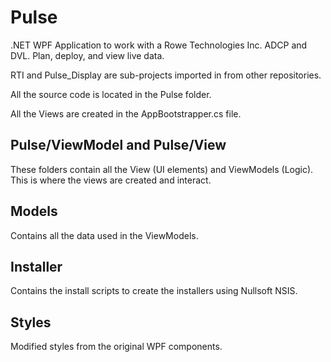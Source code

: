 # Pulse
.NET WPF Application to work with a Rowe Technologies Inc. ADCP and DVL.  Plan, deploy, and view live data.

RTI and Pulse_Display are sub-projects imported in from other repositories.

All the source code is located in the Pulse folder.

All the Views are created in the AppBootstrapper.cs file.

## Pulse/ViewModel and Pulse/View
These folders contain all the View (UI elements) and ViewModels (Logic).
This is where the views are created and interact.


## Models
Contains all the data used in the ViewModels.


## Installer
Contains the install scripts to create the installers using Nullsoft NSIS.


## Styles
Modified styles from the original WPF components.